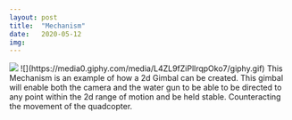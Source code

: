 ```yaml
---
layout: post
title:  "Mechanism"
date:   2020-05-12
img:
---
```


<img src="{{site.baseurl}}/assets/img/DesignImages/mech1.jpg">
![](https://media0.giphy.com/media/L4ZL9fZiPllrqpOko7/giphy.gif)  
This Mechanism is an example of how a 2d Gimbal can be created. This gimbal will enable both the camera and the water gun to be able to be directed to any point within the 2d range of motion and be held stable. Counteracting the movement of the quadcopter.   
